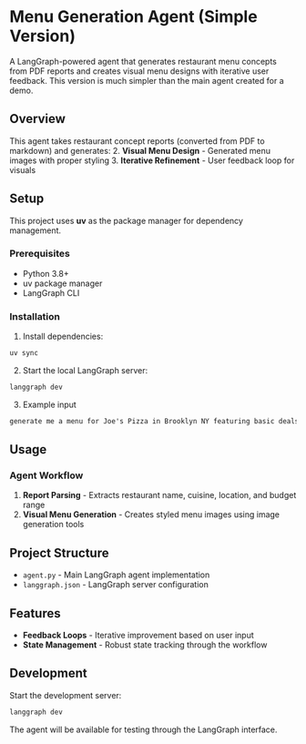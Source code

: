 # Menu Generation Agent (Simple Version)

A LangGraph-powered agent that generates restaurant menu concepts from PDF reports and creates visual menu designs with iterative user feedback. This version is much simpler than the main agent created for a demo.

## Overview

This agent takes restaurant concept reports (converted from PDF to markdown) and generates:
2. **Visual Menu Design** - Generated menu images with proper styling
3. **Iterative Refinement** - User feedback loop for visuals

## Setup

This project uses **uv** as the package manager for dependency management.

### Prerequisites
- Python 3.8+
- uv package manager
- LangGraph CLI

### Installation

1. Install dependencies:
```bash
uv sync
```

2. Start the local LangGraph server:
```bash
langgraph dev
```

3. Example input
```markdown
generate me a menu for Joe's Pizza in Brooklyn NY featuring basic deals by the slice, keep it simple.
```

## Usage


### Agent Workflow

1. **Report Parsing** - Extracts restaurant name, cuisine, location, and budget range
2. **Visual Menu Generation** - Creates styled menu images using image generation tools

## Project Structure

- `agent.py` - Main LangGraph agent implementation
- `langgraph.json` - LangGraph server configuration

## Features


- **Feedback Loops** - Iterative improvement based on user input  
- **State Management** - Robust state tracking through the workflow

## Development

Start the development server:
```bash
langgraph dev
```

The agent will be available for testing through the LangGraph interface.